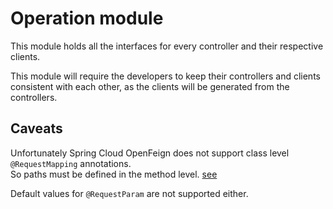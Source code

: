 # Operation module
This module holds all the interfaces for every controller and their respective clients.

This module will require the developers
to keep their controllers and clients consistent with each other,
as the clients will be generated from the controllers.

## Caveats
Unfortunately Spring Cloud OpenFeign does not support class level `@RequestMapping` annotations.  
So paths must be defined in the method level. [see][1]

Default values for `@RequestParam` are not supported either.

[1]: https://github.com/spring-cloud/spring-cloud-openfeign/issues/547
